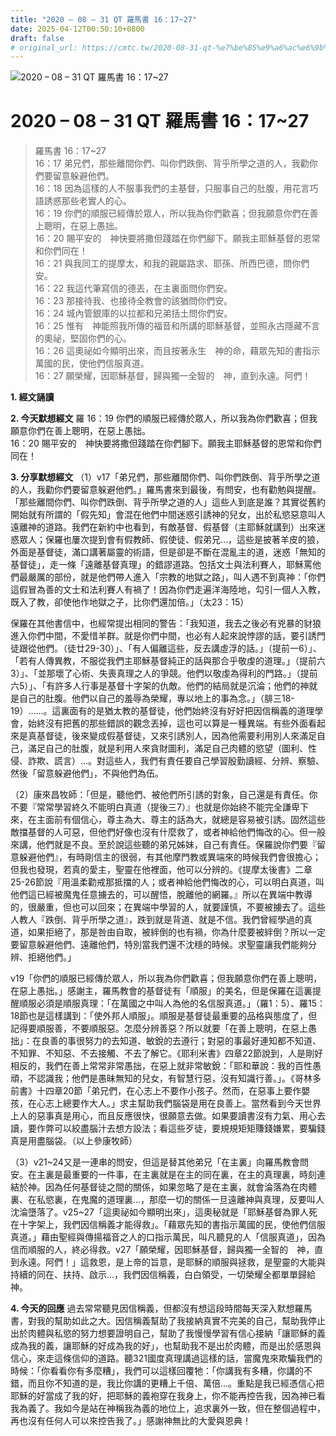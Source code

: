 ```yaml
---
title: "2020 – 08 – 31 QT 羅馬書 16：17~27"
date: 2025-04-12T00:50:10+0800
draft: false
# original_url: https://cmtc.tw/2020-08-31-qt-%e7%be%85%e9%a6%ac%e6%9b%b8-16%ef%bc%9a1727
---
```


![2020 – 08 – 31 QT 羅馬書 16：17\~27](/images/qt.jpg   "2020 – 08 – 31 QT 羅馬書 16：17\~27")

# 2020 – 08 – 31 QT 羅馬書 16：17\~27

> 羅馬書 16：17\~27  
> 16：17 弟兄們，那些離間你們、叫你們跌倒、背乎所學之道的人，我勸你們要留意躲避他們。  
> 16：18 因為這樣的人不服事我們的主基督，只服事自己的肚腹，用花言巧語誘惑那些老實人的心。  
> 16：19 你們的順服已經傳於眾人，所以我為你們歡喜；但我願意你們在善上聰明，在惡上愚拙。  
> 16：20 賜平安的　神快要將撒但踐踏在你們腳下。願我主耶穌基督的恩常和你們同在！  
> 16：21 與我同工的提摩太，和我的親屬路求、耶孫、所西巴德，問你們安。  
> 16：22 我這代筆寫信的德丟，在主裏面問你們安。  
> 16：23 那接待我、也接待全教會的該猶問你們安。  
> 16：24 城內管銀庫的以拉都和兄弟括土問你們安。  
> 16：25 惟有　神能照我所傳的福音和所講的耶穌基督，並照永古隱藏不言的奧祕，堅固你們的心。  
> 16：26 這奧祕如今顯明出來，而且按著永生　神的命，藉眾先知的書指示萬國的民，使他們信服真道。  
> 16：27 願榮耀，因耶穌基督，歸與獨一全智的　神，直到永遠。阿們！

**1. 經文誦讀**

**2.  今天默想經文**
羅 16：19 你們的順服已經傳於眾人，所以我為你們歡喜；但我願意你們在善上聰明，在惡上愚拙。  
16：20 賜平安的　神快要將撒但踐踏在你們腳下。願我主耶穌基督的恩常和你們同在！

**3. 分享默想經文**
（1）v17「弟兄們，那些離間你們、叫你們跌倒、背乎所學之道的人，我勸你們要留意躲避他們。」羅馬書來到最後，有問安，也有勸勉與提醒。「那些離間你們、叫你們跌倒、背乎所學之道的人」這些人到底是誰？其實從舊約開始就有所謂的「假先知」會混在他們中間迷惑引誘神的兒女，出於私慾惡意叫人遠離神的道路。我們在新約中也看到，有敵基督、假基督（主耶穌就講到）出來迷惑眾人；保羅也屢次提到會有假教師、假使徒、假弟兄…，這些是披著羊皮的狼，外面是基督徒，滿口講著屬靈的術語，但是卻是不斷在混亂主的道，迷惑「無知的基督徒」，走一條「遠離基督真理」的錯謬道路。包括文士與法利賽人，耶穌罵他們最嚴厲的部份，就是他們帶人進入「宗教的地獄之路」，叫人遇不到真神：「你們這假冒為善的文士和法利賽人有禍了！因為你們走遍洋海陸地，勾引一個人入教，既入了教，卻使他作地獄之子，比你們還加倍。」（太23：15）

保羅在其他書信中，也經常提出相同的警告：「我知道，我去之後必有兇暴的豺狼進入你們中間，不愛惜羊群。就是你們中間，也必有人起來說悖謬的話，要引誘門徒跟從他們。（徒廿29-30）」、「有人偏離這些，反去講虛浮的話。」（提前一6）」、「若有人傳異教，不服從我們主耶穌基督純正的話與那合乎敬虔的道理。」（提前六3）」、「並那壞了心術、失喪真理之人的爭競。他們以敬虔為得利的門路。」（提前六5）」、「有許多人行事是基督十字架的仇敵。他們的結局就是沉淪；他們的神就是自己的肚腹。他們以自己的羞辱為榮耀，專以地上的事為念。」（腓三18-19）……。這裏面有的是猶太教的基督徒，他們始終沒有好好把因信稱義的道理學會，始終沒有把舊的那些錯誤的觀念丟掉，這也可以算是一種異端。有些外面看起來是真基督徒，後來變成假基督徒，又來引誘別人，因為他需要利用別人來滿足自己，滿足自己的肚腹，就是利用人來貪財圖利，滿足自己肉體的慾望（圖利、性侵、詐欺、謊言）…。對這些人，我們有責任要自己學習殷勤讀經、分辨、察驗、然後「留意躲避他們」，不與他們為伍。

（2）康來昌牧師：「但是，聽他們、被他們所引誘的對象，自己還是有責任。你不要『常常學習終久不能明白真道（提後三7）』也就是你始終不能完全謙卑下來，在主面前有個信心，尊主為大、尊主的話為大，就總是容易被引誘。固然這些敵擋基督的人可惡，但他們好像也沒有什麼救了，或者神給他們悔改的心。但一般來講，他們就是不良。至於說這些聽的弟兄姊妹，自己有責任。保羅說你們要『留意躲避他們』，有時剛信主的很弱，有其他摩門教或異端來的時候我們會很擔心；但我也發現，若真的愛主，聖靈在他裡面，他可以分辨的。《提摩太後書》二章25-26節說『用溫柔勸戒那抵擋的人；或者神給他們悔改的心，可以明白真道，叫他們這已經被魔鬼任意擄去的，可以醒悟，脫離他的網羅。』所以在異端中教導的，很嚴重，但也可以回來；在異端中學習的人，就要謹慎，不要被擄去了。這些人教人『跌倒、背乎所學之道』，跌到就是背道、就是不信。我們曾經學過的真道，如果拒絕了，那是咎由自取，被絆倒的也有禍，你為什麼要被絆倒？所以一定要留意躲避他們、遠離他們，特別當我們還不沈穩的時候。求聖靈讓我們能夠分辨、拒絕他們。」

v19「你們的順服已經傳於眾人，所以我為你們歡喜；但我願意你們在善上聰明，在惡上愚拙。」感謝主，羅馬教會的基督徒有「順服」的美名，但是保羅在這裏提醒順服必須是順服真理：「在萬國之中叫人為他的名信服真道。」（羅1：5）、羅15：18節也是這樣講到：「使外邦人順服」。順服是基督徒最重要的品格與態度了，但記得要順服善，不要順服惡。怎麼分辨善惡？所以就要「在善上聰明，在惡上愚拙」：在良善的事很努力的去知道、敏銳的去遵行；對惡的事最好連知都不知道、不知罪、不知惡、不去接觸、不去了解它。《耶利米書》四章22節說到，人是剛好相反的，我們在善上常常非常愚拙，在惡上就非常敏銳：「耶和華說：我的百性愚頑，不認識我；他們是愚昧無知的兒女，有智慧行惡，沒有知識行善。」。《哥林多前書》十四章20節「弟兄們，在心志上不要作小孩子。然而，在惡事上要作嬰孩，在心志上總要作大人。」求主幫助我們腦袋是用在良善上。當然看到今天世界上人的惡事真是用心，而且反應很快，很願意去做。如果要讀書沒有力氣、用心去讀，要作弊可以絞盡腦汁去想方設法；看這些歹徒，要規規矩矩賺錢嫌累，要騙錢真是用盡腦袋。（以上參康牧師）

（3）v21\~24又是一連串的問安，但這是替其他弟兄「在主裏」向羅馬教會問安。在主裏是最重要的一件事，在主裏就是在主的同在裏，在主的真理裏，時刻連結於神。因為任何基督徒之間的關係，如果忽略了是在主裏，就會淪落為在肉體裏、在私慾裏，在鬼魔的道理裏…，那麼一切的關係一旦遠離神與真理，反要叫人沈淪墮落了。v25\~27「這奧祕如今顯明出來」，這奧秘就是「耶穌基督為罪人死在十字架上，我們因信稱義才能得救」。「藉眾先知的書指示萬國的民，使他們信服真道。」藉由聖經與傳揚福音之人的口指示萬民，叫凡聽見的人「信服真道」，因為信而順服的人，終必得救。v27「願榮耀，因耶穌基督，歸與獨一全智的　神，直到永遠。阿們！」這救恩，是上帝的旨意，是耶穌的順服與拯救，是聖靈的大能與持續的同在、扶持、啟示…，我們因信稱義，白白領受，一切榮耀全都單單歸給神。

**4. 今天的回應**
過去常常聽見因信稱義，但都沒有想這段時間每天深入默想羅馬書，對我的幫助如此之大。因信稱義幫助了我接納真實不完美的自己，幫助我停止出於肉體與私慾的努力想要證明自己，幫助了我慢慢學習有信心接納「讓耶穌的義成為我的義，讓耶穌的好成為我的好」，也幫助我不是出於肉體，而是出於感恩與信心，來走這條信仰的道路。聽321國度真理講過這樣的話，當魔鬼來欺騙我們的時候：「你看看你有多麼糟」，我們可以這樣回覆牠：「你講我有多糟，你講的不錯，而且你不知道的是，我比你講的更糟上千倍、萬倍…。重點是我已經憑信心把耶穌的好當成了我的好，把耶穌的義袍穿在我身上，你不能再控告我，因為神已看我為義了。我如今是站在神稱我為義的地位上，追求裏外一致，但在整個過程中，再也沒有任何人可以來控告我了。」感謝神無比的大愛與恩典！
